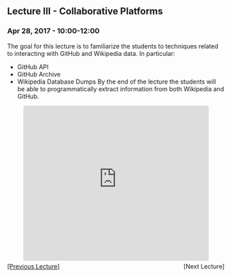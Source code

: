 ## Lecture III - Collaborative Platforms

### Apr 28, 2017 - 10:00-12:00

The goal for this lecture is to familiarize the students to techniques related to interacting with GitHub and Wikipedia data. In particular:
  * GitHub API
  * GitHub Archive
  * Wikipedia Database Dumps
By the end of the lecture the students will be able to programmatically extract information from both Wikipedia and GitHub.

<center>
<iframe src="https://www.slideshare.net/slideshow/embed_code/key/lR9ieGG3qVkdTD" width="427" height="356" frameborder="0" marginwidth="0" marginheight="0" scrolling="no" style="border:1px solid #CCC; border-width:1px; margin-bottom:5px; max-width: 100%;" allowfullscreen> </iframe></center>

<div align="left" style="float: left;"><a href="/lecture2">[Previous Lecture]</a></div><div align="right" style="float: right;"><!--a href="/lecture4"-->[Next Lecture]<!--/a--></div>